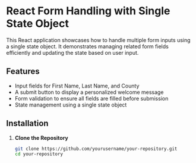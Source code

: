 # React Form Handling with Single State Object

This React application showcases how to handle multiple form inputs using a single state object. It demonstrates managing related form fields efficiently and updating the state based on user input.

## Features

- Input fields for First Name, Last Name, and County
- A submit button to display a personalized welcome message
- Form validation to ensure all fields are filled before submission
- State management using a single state object

## Installation

1. **Clone the Repository**

   ```bash
   git clone https://github.com/yourusername/your-repository.git
   cd your-repository
